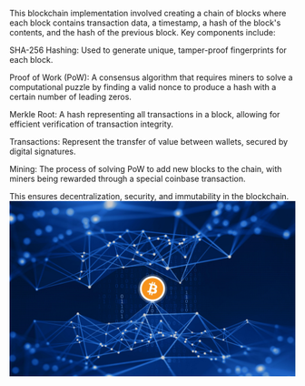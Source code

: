 This blockchain implementation involved creating a chain of blocks where each block contains transaction data, a timestamp, a hash of the block's contents, and the hash of the previous block. Key components include:

SHA-256 Hashing: Used to generate unique, tamper-proof fingerprints for each block.

Proof of Work (PoW): A consensus algorithm that requires miners to solve a computational puzzle by finding a valid nonce to produce a hash with a certain number of leading zeros.

Merkle Root: A hash representing all transactions in a block, allowing for efficient verification of transaction integrity.

Transactions: Represent the transfer of value between wallets, secured by digital signatures.

Mining: The process of solving PoW to add new blocks to the chain, with miners being rewarded through a special coinbase transaction.

This ensures decentralization, security, and immutability in the blockchain.
![My Logo](1424866-270329364.jpg)
